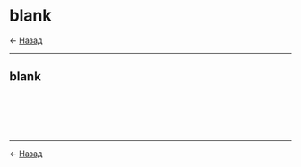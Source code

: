 # blank

← [Назад][back]

---

## blank

```rust

```

```rust

```

```rust

```

```rust

```

```rust

```

```rust

```

---

← [Назад][back]

[back]: <.> "Назад к оглавлению"